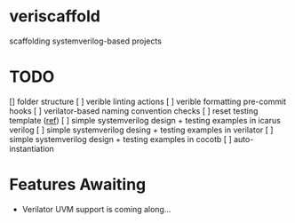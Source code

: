 # veriscaffold
scaffolding systemverilog-based projects

# TODO
[] folder structure
[ ] verible linting actions
[ ] verible formatting pre-commit hooks
[ ] verilator-based naming convention checks
[ ] reset testing template ([ref](http://www.sunburst-design.com/papers/HunterSNUGSV_UVM_Resets_paper.pdf))
[ ] simple systemverilog design + testing examples in icarus verilog
[ ] simple systemverilog desing + testing examples in verilator
[ ] simple systemverilog design + testing examples in cocotb
[ ] auto-instantiation

# Features Awaiting
- Verilator UVM support is coming along...
